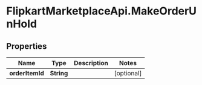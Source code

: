 # FlipkartMarketplaceApi.MakeOrderUnHold

## Properties
Name | Type | Description | Notes
------------ | ------------- | ------------- | -------------
**orderItemId** | **String** |  | [optional] 
